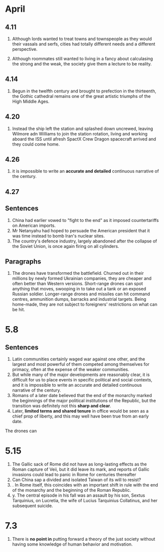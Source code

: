 
# April
## 4.11
1. Although lords wanted to treat towns and townspeople as they would their vassals and serfs, cities had totally different needs and a different perspective.

1. Although roommates still wanted to living in a fancy about calculasing the strong and the weak, the society give them a lecture to be reality.

## 4.14
1. Begun in the twelfth century and brought to prefection in the thirteenth, the Gothic cathedral remains one of the great artistic triumphs of the High Middle Ages.

## 4.20
1. Instead the ship left the station and splashed down uncrewed, leaving Wilmore adn Williams to join the station rotation, living and working aboard the ISS until afresh SpactX Crew Dragon spacecraft arrived and they could come home.

## 4.26
1. it is impossible to write an **accurate and detailed** continuous narrative of the century.

## 4.27
## Sentences
1.  China had earlier vowed to "fight to the end" as it imposed countertariffs on American imports.
2.  Mr Netanyahu had hoped to persuade the American president that it was time instead to bomb Iran's nuclear sites.
3. The country's defence industry, largely abandoned after the collapse of the Soviet Union, is once again firing on all cylinders.

## Paragraphs
1. The drones have transformed the battlefield. Churned out in their millions by newly formed Ukrainian companies, they are cheaper and often better than Western versions. Short-range drones can spot anything that moves, swooping in to take out a tank or an exposed Russian soldier. Longer-range drones and missiles can hit command centres, ammunition dumps, barracks and industrial targets. Being home-made, they are not subject to foreigners' restrictions on what can be hit.


# 5.8
## Sentences
1. Latin communities certainly waged war against one other, and the largest and most powerful of them competed among themselves for primacy, often at the expense of the weaker communities.
2. But while many of the major developments are reasonably clear, it is difficult for us to place events in specific political and social contexts, and it is impossible to write an accurate and detailed continuous narrative of the century.
3. Romans of a later date believed that the end of the monarchy marked the beginnings of the major political institutions of the Republic, but the transition was definitely not this **sharp and clear**.
4. Later, **limited terms and shared tenure** in office would be seen as a chief prop of liberty, and this may well have been true from an early date. 



The drones can

# 5.15
1. The Gallic sack of Rome did not have as long-lasting effects as the Roman capture of Veii, but it did leave its mark, and reports of Gallic invasions could lead to panic in Rome for centuries thereafter
2. Can China sap a divided and isolated Taiwan of its will to resist? 
3. . In Rome itself, this coincides with an important shift in rule with the end of the monarchy and the beginning of the Roman Republic.
4. y. The central episode in his fall was an assault by his son, Sextus Tarquinius, on Lucretia, the wife of Lucius Tarquinius Collatinus, and her subsequent suicide.

# 7.3 
1. There is **no point in** putting forward a theory of the just society without having some knowledge of human behavior and motivation. 